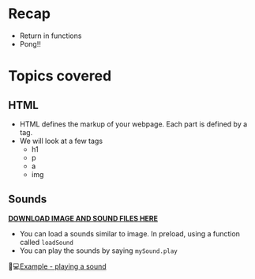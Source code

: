 # Recap
* Return in functions
* Pong!!

# Topics covered

## HTML
* HTML defines the markup of your webpage. Each part is defined by a tag.
* We will look at a few tags
  * h1
  * p
  * a
  * img

## Sounds
**[DOWNLOAD IMAGE AND SOUND FILES HERE](https://intro.nyuadim.com/wp-content/uploads/2022/02/image_sound_files.zip)**
  * You can load a sounds similar to image. In preload, using a function called `loadSound`
  * You can play the sounds by saying `mySound.play`

🔴💻[Example - playing a sound](https://editor.p5js.org/itp42/sketches/DvEsT_BFX)

